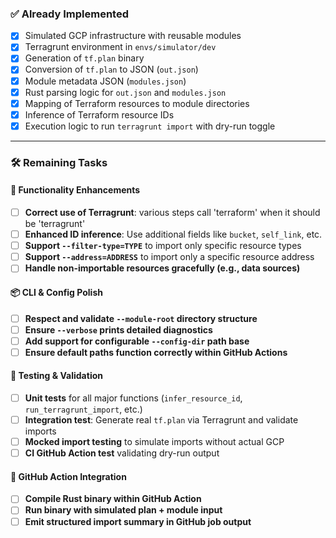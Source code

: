 ### ✅ **Already Implemented**
- [x] Simulated GCP infrastructure with reusable modules
- [x] Terragrunt environment in `envs/simulator/dev`
- [x] Generation of `tf.plan` binary
- [x] Conversion of `tf.plan` to JSON (`out.json`)
- [x] Module metadata JSON (`modules.json`)
- [x] Rust parsing logic for `out.json` and `modules.json`
- [x] Mapping of Terraform resources to module directories
- [x] Inference of Terraform resource IDs
- [x] Execution logic to run `terragrunt import` with dry-run toggle

---

### 🛠️ **Remaining Tasks**

#### 🧩 Functionality Enhancements
- [ ] **Correct use of Terragrunt**: various steps call 'terraform' when it should be 'terragrunt'
- [ ] **Enhanced ID inference**: Use additional fields like `bucket`, `self_link`, etc.
- [ ] **Support `--filter-type=TYPE`** to import only specific resource types
- [ ] **Support `--address=ADDRESS`** to import only a specific resource address
- [ ] **Handle non-importable resources gracefully (e.g., data sources)**

#### 📦 CLI & Config Polish
- [ ] **Respect and validate `--module-root` directory structure**
- [ ] **Ensure `--verbose` prints detailed diagnostics**
- [ ] **Add support for configurable `--config-dir` path base**
- [ ] **Ensure default paths function correctly within GitHub Actions**

#### 🧪 Testing & Validation
- [ ] **Unit tests** for all major functions (`infer_resource_id`, `run_terragrunt_import`, etc.)
- [ ] **Integration test**: Generate real `tf.plan` via Terragrunt and validate imports
- [ ] **Mocked import testing** to simulate imports without actual GCP
- [ ] **CI GitHub Action test** validating dry-run output

#### 🚀 GitHub Action Integration
- [ ] **Compile Rust binary within GitHub Action**
- [ ] **Run binary with simulated plan + module input**
- [ ] **Emit structured import summary in GitHub job output**
